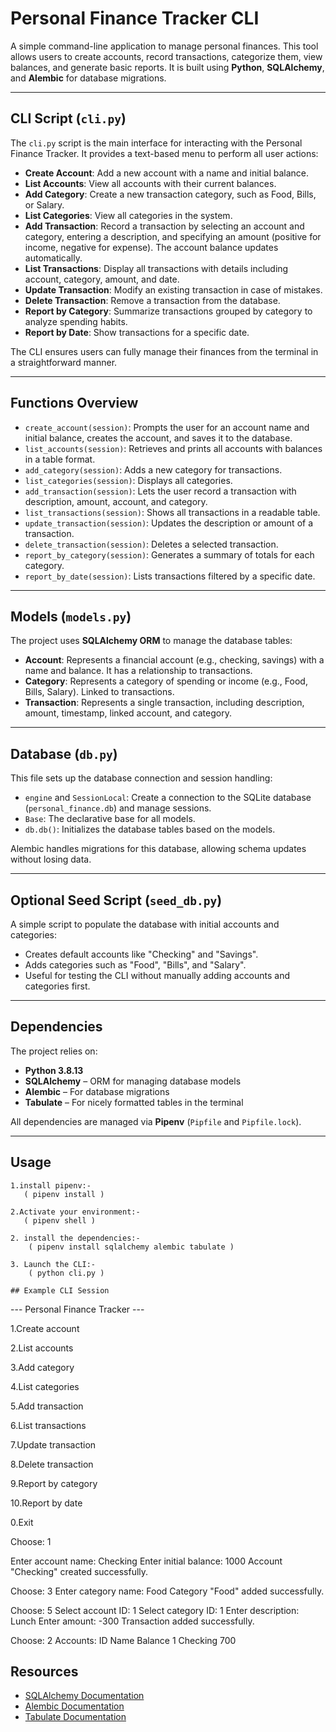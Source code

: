 # Personal Finance Tracker CLI

A simple command-line application to manage personal finances. This tool allows users to create accounts, record transactions, categorize them, view balances, and generate basic reports. It is built using **Python**, **SQLAlchemy**, and **Alembic** for database migrations.

---

## CLI Script (`cli.py`)

The `cli.py` script is the main interface for interacting with the Personal Finance Tracker. It provides a text-based menu to perform all user actions:

- **Create Account**: Add a new account with a name and initial balance.
- **List Accounts**: View all accounts with their current balances.
- **Add Category**: Create a new transaction category, such as Food, Bills, or Salary.
- **List Categories**: View all categories in the system.
- **Add Transaction**: Record a transaction by selecting an account and category, entering a description, and specifying an amount (positive for income, negative for expense). The account balance updates automatically.
- **List Transactions**: Display all transactions with details including account, category, amount, and date.
- **Update Transaction**: Modify an existing transaction in case of mistakes.
- **Delete Transaction**: Remove a transaction from the database.
- **Report by Category**: Summarize transactions grouped by category to analyze spending habits.
- **Report by Date**: Show transactions for a specific date.

The CLI ensures users can fully manage their finances from the terminal in a straightforward manner.

---

## Functions Overview

- `create_account(session)`: Prompts the user for an account name and initial balance, creates the account, and saves it to the database.
- `list_accounts(session)`: Retrieves and prints all accounts with balances in a table format.
- `add_category(session)`: Adds a new category for transactions.
- `list_categories(session)`: Displays all categories.
- `add_transaction(session)`: Lets the user record a transaction with description, amount, account, and category.
- `list_transactions(session)`: Shows all transactions in a readable table.
- `update_transaction(session)`: Updates the description or amount of a transaction.
- `delete_transaction(session)`: Deletes a selected transaction.
- `report_by_category(session)`: Generates a summary of totals for each category.
- `report_by_date(session)`: Lists transactions filtered by a specific date.

---

## Models (`models.py`)

The project uses **SQLAlchemy ORM** to manage the database tables:

- **Account**: Represents a financial account (e.g., checking, savings) with a name and balance. It has a relationship to transactions.
- **Category**: Represents a category of spending or income (e.g., Food, Bills, Salary). Linked to transactions.
- **Transaction**: Represents a single transaction, including description, amount, timestamp, linked account, and category.

---

## Database (`db.py`)

This file sets up the database connection and session handling:

- `engine` and `SessionLocal`: Create a connection to the SQLite database (`personal_finance.db`) and manage sessions.
- `Base`: The declarative base for all models.
- `db.db()`: Initializes the database tables based on the models.

Alembic handles migrations for this database, allowing schema updates without losing data.

---

## Optional Seed Script (`seed_db.py`)

A simple script to populate the database with initial accounts and categories:

- Creates default accounts like "Checking" and "Savings".
- Adds categories such as "Food", "Bills", and "Salary".
- Useful for testing the CLI without manually adding accounts and categories first.

---

## Dependencies

The project relies on:

- **Python 3.8.13**  
- **SQLAlchemy** – ORM for managing database models  
- **Alembic** – For database migrations  
- **Tabulate** – For nicely formatted tables in the terminal  

All dependencies are managed via **Pipenv** (`Pipfile` and `Pipfile.lock`).

---

## Usage
```
1.install pipenv:-
   ( pipenv install )

2.Activate your environment:-
   ( pipenv shell )

2. install the dependencies:-
    ( pipenv install sqlalchemy alembic tabulate )

3. Launch the CLI:-
    ( python cli.py )

## Example CLI Session
```
--- Personal Finance Tracker ---

1.Create account

2.List accounts

3.Add category

4.List categories

5.Add transaction

6.List transactions

7.Update transaction

8.Delete transaction

9.Report by category

10.Report by date

0.Exit

Choose: 1

Enter account name: Checking
Enter initial balance: 1000
Account "Checking" created successfully.

Choose: 3
Enter category name: Food
Category "Food" added successfully.

Choose: 5
Select account ID: 1
Select category ID: 1
Enter description: Lunch
Enter amount: -300
Transaction added successfully.

Choose: 2
Accounts:
ID Name Balance
1 Checking 700 



## Resources

- [SQLAlchemy Documentation](https://docs.sqlalchemy.org/)
- [Alembic Documentation](https://alembic.sqlalchemy.org/)
- [Tabulate Documentation](https://pypi.org/project/tabulate/)
